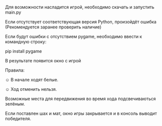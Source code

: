 Для возможности насладится игрой, необходимо скачать и запустить main.py

Если отсутствует соответствующая версия Python, произойдёт ошибка (Рекомендуется заранее проверить наличие)

Если будут ошибки с отсутствием pygame, необходимо ввести к командную строку:

pip install pygame 

В результате появится окно с игрой

Правила:

☺ В начале ходят белые.

☺ Ход отменить нельзя.

Возможные места для передвижения во время хода подсвечиваються зелёным. 

Если поставлен шах и мат, окно игры закрывается и в консоль выводит победителя.
